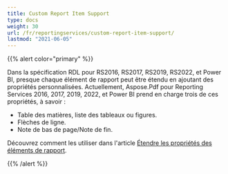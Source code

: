 ```yaml
---
title: Custom Report Item Support
type: docs
weight: 30
url: /fr/reportingservices/custom-report-item-support/
lastmod: "2021-06-05"
---
```


{{% alert color="primary" %}}

Dans la spécification RDL pour RS2016, RS2017, RS2019, RS2022, et Power BI, presque chaque élément de rapport peut être étendu en ajoutant des propriétés personnalisées. Actuellement, Aspose.Pdf pour Reporting Services 2016, 2017, 2019, 2022, et Power BI prend en charge trois de ces propriétés, à savoir :

- Table des matières, liste des tableaux ou figures.
- Flèches de ligne.
- Note de bas de page/Note de fin.

Découvrez comment les utiliser dans l'article [Étendre les propriétés des éléments de rapport](/pdf/fr/reportingservices/expand-report-items-properties/).

{{% /alert %}}
